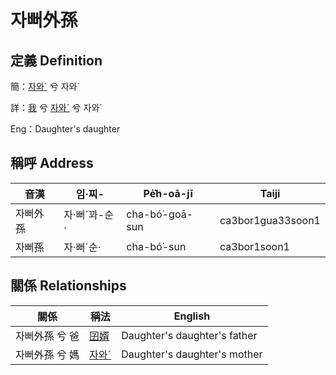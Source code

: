 # 자뻐外孫
## 定義 Definition
簡：[자와ˊ](member20.md) 兮 자와ˊ

詳：[我](member1.md) 兮 [자와ˊ](member20.md) 兮 자와ˊ

Eng：Daughter's daughter

## 稱呼 Address

音漢 | 임·찌- | Pe̍͘h-oā-jī | Taiji
--- | --- | --- | --- 
자뻐外孫 | 자·뻐ˊ꽈-순· | cha-bó͘-goā-sun | ca3bor1gua33soon1 
자뻐孫 | 자·뻐ˊ순· | cha-bó͘-sun | ca3bor1soon1 


## 關係 Relationships

關係 | 稱法 | English
--- | --- | --- 
자뻐外孫 兮 爸 | [囝婿](member68.md) | Daughter's daughter's father
자뻐外孫 兮 媽 | [자와ˊ](member20.md) | Daughter's daughter's mother
